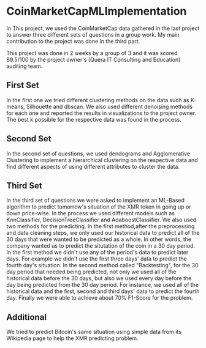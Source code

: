 # CoinMarketCapMLImplementation

In This project, we used the CoinMarketCap data gathered in the last project to answer three different sets of questions in a group work.
My main contribution to the project was done in the third part.

This project was done in 2 weeks by a group of 3 and it was scored 89.5/100 by the project owner's (Quera IT Consulting and Education) auditing team.

## First Set
In the first one we tried different clustering methods on the data such as K-means, Silhouette and dbscan. We also used different denoising methods for each one and reported the results in visualizations to the project owner. The best k possible for the respective data was found in the process.

## Second Set
In the second set of questions, we used dendograms and Agglomerative Clustering to implement a hierarchical clustering on the respective data and find different aspects of using different attributes to cluster the data.

## Third Set
In the third set of questions we were asked to implement an ML-Based algorithm to predict tomorrow's situation of the XMR token in going up or down price-wise. In the process we used different models such as KnnClassifier, DecisionTreeClassifier and AdaboostClassifier. We also used two methods for the predicting. In the first method,after the preprocessing and data cleaning steps, we only used our historical data to predict all of the 30 days that were wanted to be predicted as a whole. In other words, the company wanted us to predict the situtation of the coin in a 30 day period. In the first method we didn't use any of the period's data to predict later days. For example we didn't use the first three days' data to predict the fourth day's situation. In the second method called "Backtesting", for the 30 day period that needed being predicted, not only we used all of the historical data before the 30 days, but also we used every day before the day being predicted from the 30 day period. For instance, we used all of the historical data and the first, second and third days' data to predict the fourth day. 
Finally we were able to achieve about 70% F1-Score for the problem.

## Additional
We tried to predict Bitcoin's same situation using simple data from its Wikipedia page to help the XMR predicting problem.
 